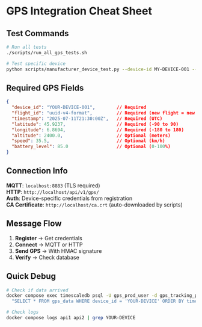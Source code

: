 # GPS Integration Cheat Sheet

## Test Commands

```bash
# Run all tests
./scripts/run_all_gps_tests.sh

# Test specific device
python scripts/manufacturer_device_test.py --device-id MY-DEVICE-001 --num-messages 5
```

## Required GPS Fields

```json
{
  "device_id": "YOUR-DEVICE-001",        // Required
  "flight_id": "uuid-v4-format",         // Required (new flight = new UUID)
  "timestamp": "2025-07-11T21:30:00Z",   // Required (UTC)
  "latitude": 45.9237,                   // Required (-90 to 90)
  "longitude": 6.8694,                   // Required (-180 to 180)
  "altitude": 2400.0,                    // Optional (meters)
  "speed": 35.5,                         // Optional (km/h)
  "battery_level": 85.0                  // Optional (0-100%)
}
```

## Connection Info

**MQTT**: `localhost:8883` (TLS required)  
**HTTP**: `http://localhost/api/v1/gps/`  
**Auth**: Device-specific credentials from registration  
**CA Certificate**: `http://localhost/ca.crt` (auto-downloaded by scripts)

## Message Flow

1. **Register** → Get credentials
2. **Connect** → MQTT or HTTP
3. **Send GPS** → With HMAC signature
4. **Verify** → Check database

## Quick Debug

```bash
# Check if data arrived
docker compose exec timescaledb psql -U gps_prod_user -d gps_tracking_production -c \
  "SELECT * FROM gps_data WHERE device_id = 'YOUR-DEVICE' ORDER BY timestamp DESC LIMIT 5"

# Check logs
docker compose logs api1 api2 | grep YOUR-DEVICE
```